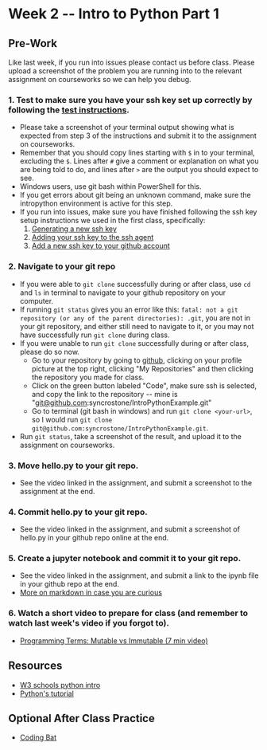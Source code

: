 # Week 2 -- Intro to Python Part 1

## Pre-Work
Like last week, if you run into issues please contact us before class. Please upload a screenshot of the problem you are running into to the relevant assignment on courseworks so we can help you debug.

### 1. Test to make sure you have your ssh key set up correctly by following the [test instructions](https://docs.github.com/en/authentication/connecting-to-github-with-ssh/testing-your-ssh-connection).
- Please take a screenshot of your terminal output showing what is expected from step 3 of the instructions and submit it to the assignment on courseworks.
- Remember that you should copy lines starting with `$` in to your terminal, excluding the `$`. Lines after `#` give a comment or explanation on what you are being told to do, and lines after `>` are the output you should expect to see.
- Windows users, use git bash within PowerShell for this.
- If you get errors about git being an unknown command, make sure the intropython environment is active for this step.
- If you run into issues, make sure you have finished following the ssh key setup instructions we used in the first class, specifically: 
  1. [Generating a new ssh key](https://docs.github.com/en/authentication/connecting-to-github-with-ssh/generating-a-new-ssh-key-and-adding-it-to-the-ssh-agent#generating-a-new-ssh-key)
  2. [Adding your ssh key to the ssh agent](https://docs.github.com/en/authentication/connecting-to-github-with-ssh/generating-a-new-ssh-key-and-adding-it-to-the-ssh-agent#adding-your-ssh-key-to-the-ssh-agent)
  3. [Add a new ssh key to your github account](https://docs.github.com/en/authentication/connecting-to-github-with-ssh/adding-a-new-ssh-key-to-your-github-account#adding-a-new-ssh-key-to-your-account)
  
### 2. Navigate to your git repo
- If you were able to `git clone` successfully during or after class, use `cd` and `ls` in terminal to navigate to your github repository on your computer.
- If running `git status` gives you an error like this: ```fatal: not a git repository (or any of the parent directories): .git```, you are not in your git repository, and either still need to navigate to it, or you may not have successfully run `git clone` during class.
- If you were unable to run `git clone` successfully during or after class, please do so now.
  - Go to your repository by going to [github](github.com), clicking on your profile picture at the top right, clicking "My Repositories" and then clicking the repository you made for class.
  - Click on the green button labeled "Code", make sure ssh is selected, and copy the link to the repository -- mine is "git@github.com:syncrostone/IntroPythonExample.git"
  - Go to terminal (git bash in windows) and run `git clone <your-url>`, so I would run `git clone git@github.com:syncrostone/IntroPythonExample.git`. 
- Run `git status`, take a screenshot of the result, and upload it to the assignment on courseworks.

### 3. Move hello.py to your git repo.
 - See the video linked in the assignment, and submit a screenshot to the assignment at the end.

### 4. Commit hello.py to your git repo.
- See the video linked in the assignment, and submit a screenshot of hello.py in your github repo online at the end.

### 5. Create a jupyter notebook and commit it to your git repo.
- See the video linked in the assignment, and submit a link to the ipynb file in your github repo at the end.
- [More on markdown in case you are curious](https://jupyter-notebook.readthedocs.io/en/stable/examples/Notebook/Working%20With%20Markdown%20Cells.html)

### 6. Watch a short video to prepare for class (and remember to watch last week's video if you forgot to).
- [Programming Terms: Mutable vs Immutable (7 min video)](https://www.youtube.com/watch?v=5qQQ3yzbKp8)


## Resources
- [W3 schools python intro](https://www.w3schools.com/python/python_operators.asp)
- [Python's tutorial](https://docs.python.org/3/tutorial/introduction.html)

## Optional After Class Practice
- [Coding Bat](https://codingbat.com/python)
